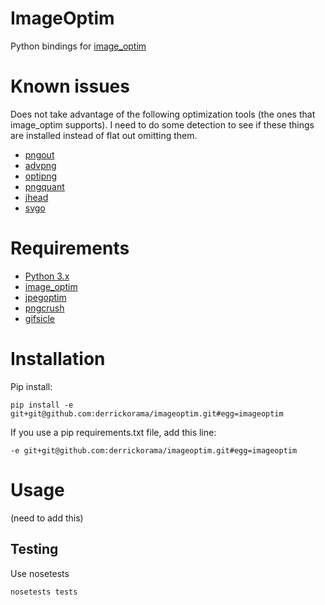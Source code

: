 # ImageOptim

Python bindings for [image_optim](https://github.com/toy/image_optim)

# Known issues

Does not take advantage of the following optimization tools (the ones that image_optim supports). I need to do some detection to see if these things are installed instead of flat out omitting them.

* [pngout](http://www.advsys.net/ken/util/pngout.htm)
* [advpng](http://advancemame.sourceforge.net/doc-advpng.html)
* [optipng](http://optipng.sourceforge.net)
* [pngquant](http://pngquant.org/)
* [jhead](http://www.sentex.net/~mwandel/jhead/)
* [svgo](https://github.com/svg/svgo)

# Requirements

* [Python 3.x](https://www.python.org)
* [image_optim](https://github.com/toy/image_optim)
* [jpegoptim](https://github.com/tjko/jpegoptim)
* [pngcrush](http://pmt.sourceforge.net/pngcrush/)
* [gifsicle](http://www.lcdf.org/gifsicle/)

# Installation

Pip install:

    pip install -e git+git@github.com:derrickorama/imageoptim.git#egg=imageoptim

If you use a pip requirements.txt file, add this line:

    -e git+git@github.com:derrickorama/imageoptim.git#egg=imageoptim

# Usage

(need to add this)

## Testing

Use nosetests

    nosetests tests
